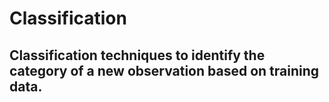 # Classification 
## Classification techniques to identify the category of a new observation based on training data.